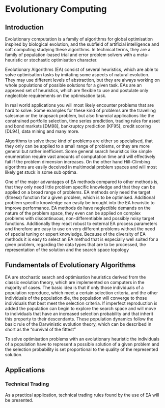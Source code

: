# Evolutionary Computing
## Introduction

Evolutionary computation is a family of algorithms for global optimisation inspired by biological evolution, and the subfield of artificial intelligence and soft computing studying these algorithms. In technical terms, they are a family of population-based trial and error problem solvers with a meta-heuristic or stochastic optimisation character.

Evolutionary Algorithms (EA) consist of several heuristics, which are able to solve optimisation tasks by imitating some aspects of natural evolution. They may use different levels of abstraction, but they are always working on whole populations of possible solutions for a given task. EAs are an approved set of heuristics, which are flexible to use and postulate only neglectible requirements on the
optimisation task.

In real world applications you will most likely encounter problems that are hard to solve. Some examples for these kind of problems are the travelling salesman or the knapsack problem, but also financial applications like the constrained portfolio selection, time series prediction, trading rules for asset and bond markets [DM98], bankruptcy prediction [KF95], credit scoring [DL94], data mining and
many more.

Algorithms to solve these kind of problems are either so specialised, that they only can be applied to a small range of problems, or they are more general but rather inefficient. Some general search heuristics like simple enumeration require vast amounts of computation time and will effectively fail if the problem dimension increases. On the other hand Hill-Climbing algorithms are easily deceived in
multimodal problem spaces and will most likely get stuck in some sub optima.

One of the major advantages of EA methods compared to other methods is, that they only need little problem specific knowledge and that they can be applied on a broad range of problems. EA methods only need the target (fitness) function for a given problem, which is to be optimised. Additional problem specific knowledge can easily be brought into the EA heuristic to improve performance. EA methods do have neglectible demands on the nature of the problem space, they even can be applied on complex problems with discontinuous, non-differentiable and possibly noisy target functions. Additionally they react robust to external EA process parameters and therefore are easy to use on very different problems without the need of special tuning or expert knowledge. Because of the diversity of EA methods it is easy to select an EA method that is especially well suited for a given problem, regarding the data types that are to be processed, the representation of the solution and the search space topology

## Fundamentals of Evolutionary Algorithms

EA are stochastic search and optimisation heuristics derived from the classic evolution theory, which are implemented on computers in the majority of cases. The basic idea is that if only those individuals of a population reproduce, which meet a certain selection criteria, and the other individuals of the population die, the population will converge to those individuals that best meet the selection criteria. If imperfect reproduction is added the population can begin to explore the search space and will move to individuals that have an increased selection probability and that inherit this property to their descendants. These population dynamics follow the basic rule of the Darwinistic evolution theory, which can be described in short as the “survival of the fittest”

To solve optimisation problems with an evolutionary heuristic the individuals of a population have to represent a possible solution of a given problem and the selection probability is set proportional to the quality of the represented solution.

## Applications

### Technical Trading
As a practical application, technical trading rules found by the use of EA will be presented.
